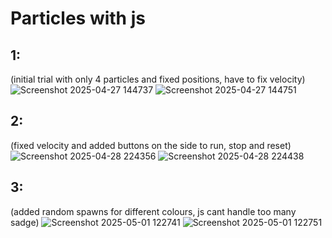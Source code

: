 # Particles with js

## 1:

(initial trial with only 4 particles and fixed positions, have to fix velocity)
![Screenshot 2025-04-27 144737](https://github.com/user-attachments/assets/c255d973-f565-4254-91fe-7cd796a74b21)
![Screenshot 2025-04-27 144751](https://github.com/user-attachments/assets/5aa901d9-2c3d-47ea-ab31-370157bdc7df)


## 2:

(fixed velocity and added buttons on the side to run, stop and reset)
![Screenshot 2025-04-28 224356](https://github.com/user-attachments/assets/85b6bf89-0721-4ff9-b0aa-8b5d12bbfae3)
![Screenshot 2025-04-28 224438](https://github.com/user-attachments/assets/a252547c-988a-413d-89de-3e6dbfa29fde)


## 3:

(added random spawns for different colours, js cant handle too many sadge)
![Screenshot 2025-05-01 122741](https://github.com/user-attachments/assets/763bf26b-5535-4d69-8aa2-6ac13a234905)
![Screenshot 2025-05-01 122751](https://github.com/user-attachments/assets/6a008dd7-7d41-46c6-856a-1a2633cdeddc)
